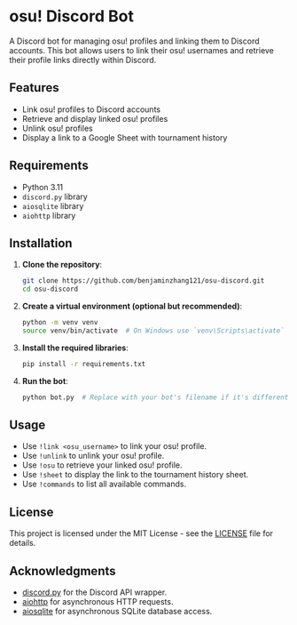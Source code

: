 # osu! Discord Bot

A Discord bot for managing osu! profiles and linking them to Discord accounts. This bot allows users to link their osu! usernames and retrieve their profile links directly within Discord.

## Features

- Link osu! profiles to Discord accounts
- Retrieve and display linked osu! profiles
- Unlink osu! profiles
- Display a link to a Google Sheet with tournament history

## Requirements

- Python 3.11
- `discord.py` library
- `aiosqlite` library
- `aiohttp` library

## Installation

1. **Clone the repository**:
   ```bash
   git clone https://github.com/benjaminzhang121/osu-discord.git
   cd osu-discord
   ```

2. **Create a virtual environment (optional but recommended)**:
   ```bash
   python -m venv venv
   source venv/bin/activate  # On Windows use `venv\Scripts\activate`
   ```

3. **Install the required libraries**:
   ```bash
   pip install -r requirements.txt
   ```

4. **Run the bot**:
   ```bash
   python bot.py  # Replace with your bot's filename if it's different
   ```

## Usage

- Use `!link <osu_username>` to link your osu! profile.
- Use `!unlink` to unlink your osu! profile.
- Use `!osu` to retrieve your linked osu! profile.
- Use `!sheet` to display the link to the tournament history sheet.
- Use `!commands` to list all available commands.

## License

This project is licensed under the MIT License - see the [LICENSE](LICENSE) file for details.

## Acknowledgments

- [discord.py](https://discordpy.readthedocs.io/en/stable/) for the Discord API wrapper.
- [aiohttp](https://docs.aiohttp.org/en/stable/) for asynchronous HTTP requests.
- [aiosqlite](https://aiosqlite.omnilib.dev/en/latest/) for asynchronous SQLite database access.

